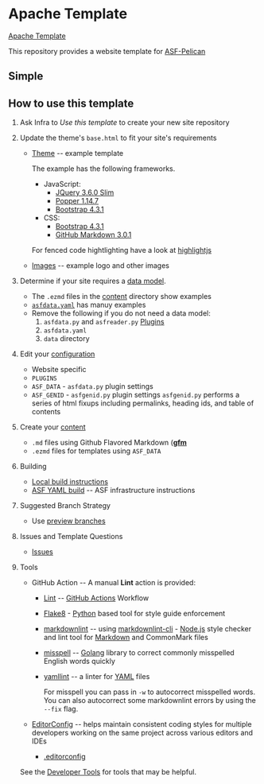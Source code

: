# Apache Template

[Apache Template](https://template.staged.apache.org/)

This repository provides a website template for [ASF-Pelican](https://infra.apache.org/asf-pelican.html)

## Simple

## How to use this template

1. Ask Infra to *Use this template* to create your new site repository

2. Update the theme's `base.html` to fit your site's requirements

   - [Theme](theme/apache/templates) -- example template

     The example has the following frameworks.

     - JavaScript:
       - [JQuery 3.6.0 Slim](https://code.jquery.com/jquery-3.6.0.slim.js)
       - [Popper 1.14.7](https://cdnjs.cloudflare.com/ajax/libs/popper.js/1.14.7/umd/popper.js)
       - [Bootstrap 4.3.1](https://stackpath.bootstrapcdn.com/bootstrap/4.3.1/js/bootstrap.js)
     - CSS:
       - [Bootstrap 4.3.1](https://stackpath.bootstrapcdn.com/bootstrap/4.3.1/css/bootstrap.css)
       - [GitHub Markdown 3.0.1](https://cdnjs.cloudflare.com/ajax/libs/github-markdown-css/3.0.1/github-markdown.css)

     For fenced code hightlighting have a look at [highlightjs](https://highlightjs.org)

   - [Images](content/images) -- example logo and other images

3. Determine if your site requires a [data model](https://infra.apache.org/asf-pelican-data.html).

   - The `.ezmd` files in the [content](content) directory show examples
   - [`asfdata.yaml`](asfdata.yaml) has manuy examples
   - Remove the following if you do not need a data model:
     1. `asfdata.py` and `asfreader.py` [Plugins](/theme/plugins)
     2. `asfdata.yaml`
     3. `data` directory

4. Edit your [configuration](pelicanconf.py)

   - Website specific
   - `PLUGINS`
   - `ASF_DATA` - `asfdata.py` plugin settings
   - `ASF_GENID` - `asfgenid.py` plugin settings
     `asfgenid.py` performs a series of html fixups including permalinks, heading ids, and table of contents

5. Create your [content](content)

   - `.md` files using Github Flavored Markdown ([**gfm**](https://infra.apache.org/gfm.html)
   - `.ezmd` files for templates using `ASF_DATA`

6. Building

   - [Local build instructions](https://infra.apache.org/asf-pelican-local.html)
   - [ASF YAML build](.asf.yaml) -- ASF infrastructure instructions

7. Suggested Branch Strategy

   - Use [preview branches](https://infra.apache.org/asf-pelican-branches.html)

8. Issues and Template Questions

   - [Issues](https://github.com/apache/template-site/issues)

9. Tools

   - GitHub Action -- A manual **Lint** action is provided:

     - [Lint](.github/workflows/lint.yml) -- [GitHub Actions](https://docs.github.com/en/actions) Workflow
     - [Flake8](https://flake8.pycqa.org/en/latest/) - [Python](https://www.python.org/) based tool for style guide enforcement
     - [markdownlint](https://github.com/DavidAnson/markdownlint) -- using [markdownlint-cli](https://github.com/igorshubovych/markdownlint-cli) - [Node.js](https://nodejs.org/) style checker and lint tool for [Markdown](https://daringfireball.net/projects/markdown/) and CommonMark files
     - [misspell](https://github.com/client9/misspell) -- [Golang](https://golang.org/) library to correct commonly misspelled English words quickly
     - [yamllint](https://yamllint.readthedocs.io/en/stable/) -- a linter for [YAML](https://yaml.org/) files

       For misspell you can pass in `-w` to autocorrect misspelled words. You can also autocorrect some markdownlint errors by using the `--fix` flag.

   - [EditorConfig](https://editorconfig.org/) -- helps maintain consistent coding styles for multiple developers working on
     the same project across various editors and IDEs

     - [.editorconfig](.editorconfig)

   See the [Developer Tools](DEVELOPER.md) for tools that may be helpful.
